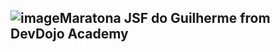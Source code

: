 ## ![image](https://user-images.githubusercontent.com/83541826/157926189-7643c1a2-c9a7-4c66-a0a1-96cac9f7a536.png)Maratona JSF do Guilherme from DevDojo Academy 

